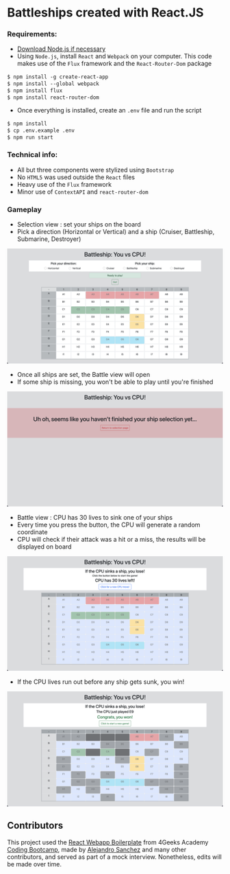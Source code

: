 # Battleships created with React.JS

### Requirements:

- [Download Node.js if necessary](https://nodejs.dev/en/download/)
- Using `Node.js`, install `React` and `Webpack` on your computer. This code makes use of the `Flux` framework and the `React-Router-Dom` package

```
$ npm install -g create-react-app
$ npm install --global webpack
$ npm install flux
$ npm install react-router-dom
```

- Once everything is installed, create an `.env` file and run the script

```
$ npm install
$ cp .env.example .env
$ npm run start
```

### Technical info:

- All but three components were stylized using `Bootstrap`
- No `HTML5` was used outside the `React` files
- Heavy use of the `Flux` framework
- Minor use of `ContextAPI` and `react-router-dom`

### Gameplay

- Selection view : set your ships on the board
- Pick a direction (Horizontal or Vertical) and a ship (Cruiser, Battleship, Submarine, Destroyer)

![Selection View](src/img/selection.png)

- Once all ships are set, the Battle view will open
- If some ship is missing, you won't be able to play until you're finished

![Stopping Battle](src/img/error.png)

- Battle view : CPU has 30 lives to sink one of your ships
- Every time you press the button, the CPU will generate a random coordinate
- CPU will check if their attack was a hit or a miss, the results will be displayed on board

![Battle View](src/img/battle.png)

- If the CPU lives run out before any ship gets sunk, you win!

![Win View](src/img/win.png)

## Contributors

This project used the [React Webapp Boilerplate](https://github.com/4GeeksAcademy/react-hello-webapp) from 4Geeks Academy [Coding Bootcamp](https://4geeksacademy.com/us/coding-bootcamp), made by [Alejandro Sanchez](https://twitter.com/alesanchezr) and many other contributors, and served as part of a mock interview. Nonetheless, edits will be made over time.
